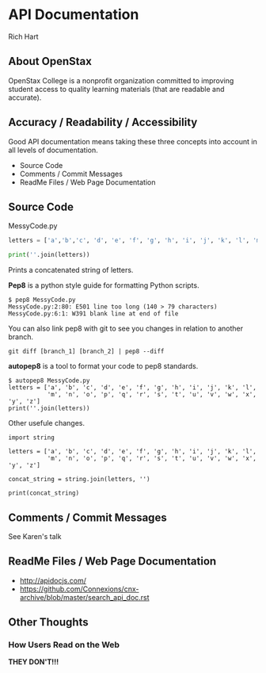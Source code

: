 # API Documentation
Rich Hart

## About OpenStax

OpenStax College is a nonprofit organization committed to improving student access to quality learning materials (that are readable and accurate).

## Accuracy / Readability / Accessibility

Good API documentation means taking these three concepts into account in all levels of documentation. 
* Source Code
* Comments / Commit Messages
* ReadMe Files / Web Page Documentation

## Source Code

MessyCode.py

```python
letters = ['a','b','c', 'd', 'e', 'f', 'g', 'h', 'i', 'j', 'k', 'l', 'm', 'n', 'o', 'p', 'q', 'r', 's', 't', 'u', 'v', 'w', 'x', 'y', 'z']

print(''.join(letters))
```

Prints a concatenated string of letters.

__Pep8__ is a python style guide for formatting Python scripts.

```
$ pep8 MessyCode.py
MessyCode.py:2:80: E501 line too long (140 > 79 characters)
MessyCode.py:6:1: W391 blank line at end of file
```

You can also link pep8 with git to see you changes in relation to another branch.

```
git diff [branch_1] [branch_2] | pep8 --diff
```

__autopep8__ is a tool to format your code to pep8 standards. 

```
$ autopep8 MessyCode.py
letters = ['a', 'b', 'c', 'd', 'e', 'f', 'g', 'h', 'i', 'j', 'k', 'l',
           'm', 'n', 'o', 'p', 'q', 'r', 's', 't', 'u', 'v', 'w', 'x', 'y', 'z']
print(''.join(letters))
```

Other usefule changes.
```
import string

letters = ['a', 'b', 'c', 'd', 'e', 'f', 'g', 'h', 'i', 'j', 'k', 'l',
           'm', 'n', 'o', 'p', 'q', 'r', 's', 't', 'u', 'v', 'w', 'x', 'y', 'z']

concat_string = string.join(letters, '')

print(concat_string)
```
## Comments / Commit Messages

See Karen's talk

## ReadMe Files / Web Page Documentation

* http://apidocjs.com/
* https://github.com/Connexions/cnx-archive/blob/master/search_api_doc.rst

## Other Thoughts

### How Users Read on the Web
__THEY DON'T!!!__
